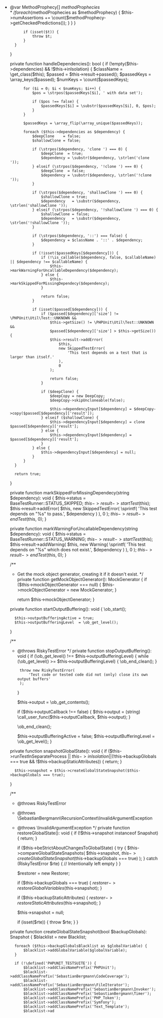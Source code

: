 * @var MethodProphecy[] $methodProphecies */
                    foreach ($methodProphecies as $methodProphecy) {
                        $this->numAssertions += \count($methodProphecy->getCheckedPredictions());
                    }
                }
            }

            if (isset($t)) {
                throw $t;
            }
        }
    }

    private function handleDependencies(): bool
    {
        if (!empty($this->dependencies) && !$this->inIsolation) {
            $className  = \get_class($this);
            $passed     = $this->result->passed();
            $passedKeys = \array_keys($passed);
            $numKeys    = \count($passedKeys);

            for ($i = 0; $i < $numKeys; $i++) {
                $pos = \strpos($passedKeys[$i], ' with data set');

                if ($pos !== false) {
                    $passedKeys[$i] = \substr($passedKeys[$i], 0, $pos);
                }
            }

            $passedKeys = \array_flip(\array_unique($passedKeys));

            foreach ($this->dependencies as $dependency) {
                $deepClone    = false;
                $shallowClone = false;

                if (\strpos($dependency, 'clone ') === 0) {
                    $deepClone  = true;
                    $dependency = \substr($dependency, \strlen('clone '));
                } elseif (\strpos($dependency, '!clone ') === 0) {
                    $deepClone  = false;
                    $dependency = \substr($dependency, \strlen('!clone '));
                }

                if (\strpos($dependency, 'shallowClone ') === 0) {
                    $shallowClone = true;
                    $dependency   = \substr($dependency, \strlen('shallowClone '));
                } elseif (\strpos($dependency, '!shallowClone ') === 0) {
                    $shallowClone = false;
                    $dependency   = \substr($dependency, \strlen('!shallowClone '));
                }

                if (\strpos($dependency, '::') === false) {
                    $dependency = $className . '::' . $dependency;
                }

                if (!isset($passedKeys[$dependency])) {
                    if (!\is_callable($dependency, false, $callableName) || $dependency !== $callableName) {
                        $this->markWarningForUncallableDependency($dependency);
                    } else {
                        $this->markSkippedForMissingDependecy($dependency);
                    }

                    return false;
                }

                if (isset($passed[$dependency])) {
                    if ($passed[$dependency]['size'] != \PHPUnit\Util\Test::UNKNOWN &&
                        $this->getSize() != \PHPUnit\Util\Test::UNKNOWN &&
                        $passed[$dependency]['size'] > $this->getSize()) {
                        $this->result->addError(
                            $this,
                            new SkippedTestError(
                                'This test depends on a test that is larger than itself.'
                            ),
                            0
                        );

                        return false;
                    }

                    if ($deepClone) {
                        $deepCopy = new DeepCopy;
                        $deepCopy->skipUncloneable(false);

                        $this->dependencyInput[$dependency] = $deepCopy->copy($passed[$dependency]['result']);
                    } elseif ($shallowClone) {
                        $this->dependencyInput[$dependency] = clone $passed[$dependency]['result'];
                    } else {
                        $this->dependencyInput[$dependency] = $passed[$dependency]['result'];
                    }
                } else {
                    $this->dependencyInput[$dependency] = null;
                }
            }
        }

        return true;
    }

    private function markSkippedForMissingDependecy(string $dependency): void
    {
        $this->status = BaseTestRunner::STATUS_SKIPPED;
        $this->result->startTest($this);
        $this->result->addError(
            $this,
            new SkippedTestError(
                \sprintf(
                    'This test depends on "%s" to pass.',
                    $dependency
                )
            ),
            0
        );
        $this->result->endTest($this, 0);
    }

    private function markWarningForUncallableDependency(string $dependency): void
    {
        $this->status = BaseTestRunner::STATUS_WARNING;
        $this->result->startTest($this);
        $this->result->addWarning(
            $this,
            new Warning(
                \sprintf(
                    'This test depends on "%s" which does not exist.',
                    $dependency
                )
            ),
            0
        );
        $this->result->endTest($this, 0);
    }

    /**
     * Get the mock object generator, creating it if it doesn't exist.
     */
    private function getMockObjectGenerator(): MockGenerator
    {
        if ($this->mockObjectGenerator === null) {
            $this->mockObjectGenerator = new MockGenerator;
        }

        return $this->mockObjectGenerator;
    }

    private function startOutputBuffering(): void
    {
        \ob_start();

        $this->outputBufferingActive = true;
        $this->outputBufferingLevel  = \ob_get_level();
    }

    /**
     * @throws RiskyTestError
     */
    private function stopOutputBuffering(): void
    {
        if (\ob_get_level() !== $this->outputBufferingLevel) {
            while (\ob_get_level() >= $this->outputBufferingLevel) {
                \ob_end_clean();
            }

            throw new RiskyTestError(
                'Test code or tested code did not (only) close its own output buffers'
            );
        }

        $this->output = \ob_get_contents();

        if ($this->outputCallback !== false) {
            $this->output = (string) \call_user_func($this->outputCallback, $this->output);
        }

        \ob_end_clean();

        $this->outputBufferingActive = false;
        $this->outputBufferingLevel  = \ob_get_level();
    }

    private function snapshotGlobalState(): void
    {
        if ($this->runTestInSeparateProcess || $this->inIsolation ||
            (!$this->backupGlobals === true && !$this->backupStaticAttributes)) {
            return;
        }

        $this->snapshot = $this->createGlobalStateSnapshot($this->backupGlobals === true);
    }

    /**
     * @throws RiskyTestError
     * @throws \SebastianBergmann\RecursionContext\InvalidArgumentException
     * @throws \InvalidArgumentException
     */
    private function restoreGlobalState(): void
    {
        if (!$this->snapshot instanceof Snapshot) {
            return;
        }

        if ($this->beStrictAboutChangesToGlobalState) {
            try {
                $this->compareGlobalStateSnapshots(
                    $this->snapshot,
                    $this->createGlobalStateSnapshot($this->backupGlobals === true)
                );
            } catch (RiskyTestError $rte) {
                // Intentionally left empty
            }
        }

        $restorer = new Restorer;

        if ($this->backupGlobals === true) {
            $restorer->restoreGlobalVariables($this->snapshot);
        }

        if ($this->backupStaticAttributes) {
            $restorer->restoreStaticAttributes($this->snapshot);
        }

        $this->snapshot = null;

        if (isset($rte)) {
            throw $rte;
        }
    }

    private function createGlobalStateSnapshot(bool $backupGlobals): Snapshot
    {
        $blacklist = new Blacklist;

        foreach ($this->backupGlobalsBlacklist as $globalVariable) {
            $blacklist->addGlobalVariable($globalVariable);
        }

        if (!\defined('PHPUNIT_TESTSUITE')) {
            $blacklist->addClassNamePrefix('PHPUnit');
            $blacklist->addClassNamePrefix('SebastianBergmann\CodeCoverage');
            $blacklist->addClassNamePrefix('SebastianBergmann\FileIterator');
            $blacklist->addClassNamePrefix('SebastianBergmann\Invoker');
            $blacklist->addClassNamePrefix('SebastianBergmann\Timer');
            $blacklist->addClassNamePrefix('PHP_Token');
            $blacklist->addClassNamePrefix('Symfony');
            $blacklist->addClassNamePrefix('Text_Template');
            $blacklist->ad